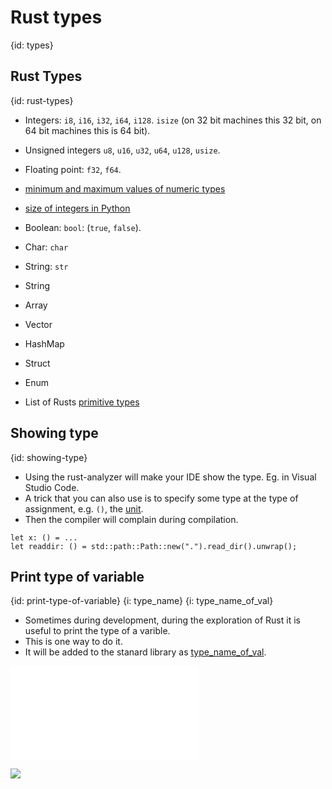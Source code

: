 # Rust types
{id: types}

## Rust Types
{id: rust-types}

* Integers: `i8`, `i16`, `i32`, `i64`, `i128`. `isize` (on 32 bit machines this 32 bit, on 64 bit machines this is 64 bit).
* Unsigned integers `u8`, `u16`, `u32`, `u64`, `u128`, `usize`.
* Floating point: `f32`, `f64`.
* [minimum and maximum values of numeric types](https://rust.code-maven.com/minimum-and-maximum-values-of-numeric-types)
* [size of integers in Python](https://python.code-maven.com/size-of-integer-in-python)

* Boolean: `bool`: (`true`, `false`).
* Char: `char`
* String: `str`

* String
* Array
* Vector
* HashMap
* Struct
* Enum

* List of Rusts [primitive types](https://doc.rust-lang.org/core/primitive/index.html)

## Showing type
{id: showing-type}

* Using the rust-analyzer will make your IDE show the type. Eg. in Visual Studio Code.
* A trick that you can also use is to specify some type at the type of assignment, e.g. `()`, the [unit](https://doc.rust-lang.org/std/primitive.unit.html).
* Then the compiler will complain during compilation.

```
let x: () = ...
let readdir: () = std::path::Path::new(".").read_dir().unwrap();
```

## Print type of variable
{id: print-type-of-variable}
{i: type_name}
{i: type_name_of_val}

* Sometimes during development, during the exploration of Rust it is useful to print the type of a varible.
* This is one way to do it.
* It will be added to the stanard library as [type_name_of_val](https://doc.rust-lang.org/stable/core/any/fn.type_name_of_val.html).

![](examples/types/print-type/src/main.rs)

![](examples/types/print-type/out.out)


